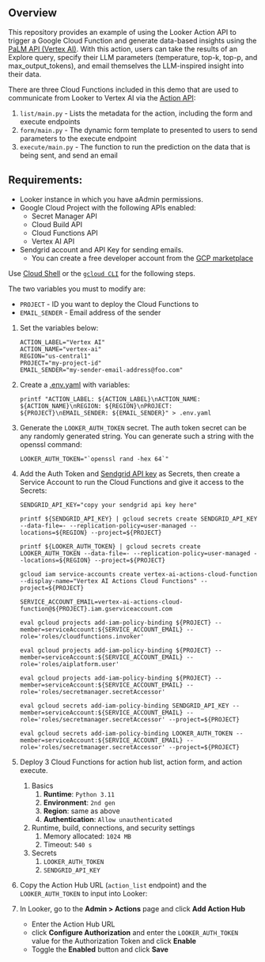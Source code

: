 ## Overview

This repository provides an example of using the Looker Action API to trigger a Google Cloud Function and generate data-based insights using the [PaLM API (Vertex AI)](https://cloud.google.com/vertex-ai/docs/generative-ai/learn/models). With this action, users can take the results of an Explore query, specify their LLM parameters (temperature, top-k, top-p, and max_output_tokens), and email themselves the LLM-inspired insight into their data.

There are three Cloud Functions included in this demo that are used to communicate from Looker to Vertex AI via the [Action API](https://github.com/looker-open-source/actions/blob/master/docs/action_api.md):

1. `list/main.py` - Lists the metadata for the action, including the form and execute endpoints
1. `form/main.py` - The dynamic form template to presented to users to send parameters to the execute endpoint
1. `execute/main.py` - The function to run the prediction on the data that is being sent, and send an email

## Requirements:

- Looker instance in which you have aAdmin permissions.
- Google Cloud Project with the following APIs enabled:
  - Secret Manager API
  - Cloud Build API
  - Cloud Functions API
  - Vertex AI API
- Sendgrid account and API Key for sending emails.
  - You can create a free developer account from the [GCP marketplace](https://console.cloud.google.com/marketplace/details/sendgrid-app/sendgrid-email)

Use [Cloud Shell](https://cloud.google.com/shell) or the [`gcloud CLI`](https://cloud.google.com/sdk/docs/install) for the following steps.

The two variables you must to modify are:

- `PROJECT` - ID you want to deploy the Cloud Functions to
- `EMAIL_SENDER` - Email address of the sender

1. Set the variables below:

   ```
   ACTION_LABEL="Vertex AI"
   ACTION_NAME="vertex-ai"
   REGION="us-central1"
   PROJECT="my-project-id"
   EMAIL_SENDER="my-sender-email-address@foo.com"

   ```

1. Create a [.env.yaml](.env.yaml.example) with variables:

   ```
   printf "ACTION_LABEL: ${ACTION_LABEL}\nACTION_NAME: ${ACTION_NAME}\nREGION: ${REGION}\nPROJECT: ${PROJECT}\nEMAIL_SENDER: ${EMAIL_SENDER}" > .env.yaml
   ```

1. Generate the `LOOKER_AUTH_TOKEN` secret. The auth token secret can be any randomly generated string. You can generate such a string with the openssl command:

   ```
   LOOKER_AUTH_TOKEN="`openssl rand -hex 64`"
   ```

1. Add the Auth Token and [Sendgrid API key](https://app.sendgrid.com/settings/api_keys) as Secrets, then create a Service Account to run the Cloud Functions and give it access to the Secrets:

   ```
   SENDGRID_API_KEY="copy your sendgrid api key here"

   printf ${SENDGRID_API_KEY} | gcloud secrets create SENDGRID_API_KEY --data-file=- --replication-policy=user-managed --locations=${REGION} --project=${PROJECT}

   printf ${LOOKER_AUTH_TOKEN} | gcloud secrets create LOOKER_AUTH_TOKEN --data-file=- --replication-policy=user-managed --locations=${REGION} --project=${PROJECT}

   gcloud iam service-accounts create vertex-ai-actions-cloud-function --display-name="Vertex AI Actions Cloud Functions" --project=${PROJECT}

   SERVICE_ACCOUNT_EMAIL=vertex-ai-actions-cloud-function@${PROJECT}.iam.gserviceaccount.com

   eval gcloud projects add-iam-policy-binding ${PROJECT} --member=serviceAccount:${SERVICE_ACCOUNT_EMAIL} --role='roles/cloudfunctions.invoker'

   eval gcloud projects add-iam-policy-binding ${PROJECT} --member=serviceAccount:${SERVICE_ACCOUNT_EMAIL} --role='roles/aiplatform.user'

   eval gcloud projects add-iam-policy-binding ${PROJECT} --member=serviceAccount:${SERVICE_ACCOUNT_EMAIL} --role='roles/secretmanager.secretAccessor'

   eval gcloud secrets add-iam-policy-binding SENDGRID_API_KEY --member=serviceAccount:${SERVICE_ACCOUNT_EMAIL} --role='roles/secretmanager.secretAccessor' --project=${PROJECT}

   eval gcloud secrets add-iam-policy-binding LOOKER_AUTH_TOKEN --member=serviceAccount:${SERVICE_ACCOUNT_EMAIL} --role='roles/secretmanager.secretAccessor' --project=${PROJECT}
   ```

1. Deploy 3 Cloud Functions for action hub list, action form, and action execute.

   1. Basics
      1. **Runtime**: `Python 3.11`
      1. **Environment**: `2nd gen`
      1. **Region**: same as above
      1. **Authentication**: `Allow unauthenticated`
   1. Runtime, build, connections, and security settings
      1. Memory allocated: `1024 MB`
      1. Timeout: `540 s`
   1. Secrets
      1. `LOOKER_AUTH_TOKEN`
      1. `SENDGRID_API_KEY`

1. Copy the Action Hub URL (`action_list` endpoint) and the `LOOKER_AUTH_TOKEN` to input into Looker:

1. In Looker, go to the **Admin > Actions** page and click **Add Action Hub**

   - Enter the Action Hub URL
   - click **Configure Authorization** and enter the `LOOKER_AUTH_TOKEN` value for the Authorization Token and click **Enable**
   - Toggle the **Enabled** button and click **Save**
